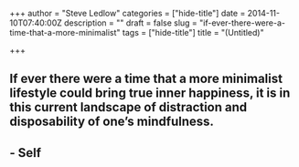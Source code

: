+++
author = "Steve Ledlow"
categories = ["hide-title"]
date = 2014-11-10T07:40:00Z
description = ""
draft = false
slug = "if-ever-there-were-a-time-that-a-more-minimalist"
tags = ["hide-title"]
title = "(Untitled)"

+++


## If ever there were a time that a more minimalist lifestyle could bring true inner happiness, it is in this current landscape of distraction and disposability of one&rsquo;s mindfulness.

## - Self

